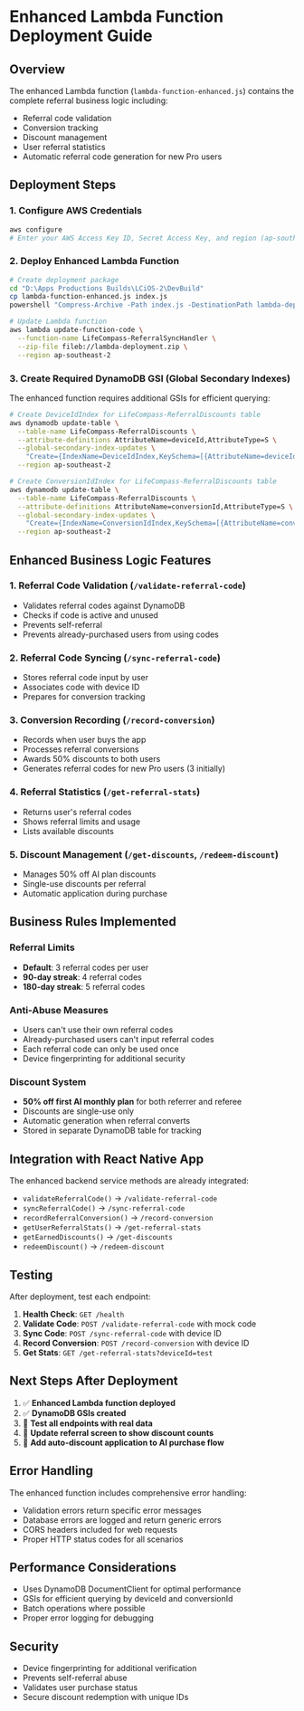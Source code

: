 # Enhanced Lambda Function Deployment Guide

## Overview
The enhanced Lambda function (`lambda-function-enhanced.js`) contains the complete referral business logic including:
- Referral code validation
- Conversion tracking
- Discount management
- User referral statistics
- Automatic referral code generation for new Pro users

## Deployment Steps

### 1. Configure AWS Credentials
```bash
aws configure
# Enter your AWS Access Key ID, Secret Access Key, and region (ap-southeast-2)
```

### 2. Deploy Enhanced Lambda Function
```bash
# Create deployment package
cd "D:\Apps Productions Builds\LCiOS-2\DevBuild"
cp lambda-function-enhanced.js index.js
powershell "Compress-Archive -Path index.js -DestinationPath lambda-deployment.zip -Force"

# Update Lambda function
aws lambda update-function-code \
  --function-name LifeCompass-ReferralSyncHandler \
  --zip-file fileb://lambda-deployment.zip \
  --region ap-southeast-2
```

### 3. Create Required DynamoDB GSI (Global Secondary Indexes)

The enhanced function requires additional GSIs for efficient querying:

```bash
# Create DeviceIdIndex for LifeCompass-ReferralDiscounts table
aws dynamodb update-table \
  --table-name LifeCompass-ReferralDiscounts \
  --attribute-definitions AttributeName=deviceId,AttributeType=S \
  --global-secondary-index-updates \
    "Create={IndexName=DeviceIdIndex,KeySchema=[{AttributeName=deviceId,KeyType=HASH}],Projection={ProjectionType=ALL},ProvisionedThroughput={ReadCapacityUnits=5,WriteCapacityUnits=5}}" \
  --region ap-southeast-2

# Create ConversionIdIndex for LifeCompass-ReferralDiscounts table  
aws dynamodb update-table \
  --table-name LifeCompass-ReferralDiscounts \
  --attribute-definitions AttributeName=conversionId,AttributeType=S \
  --global-secondary-index-updates \
    "Create={IndexName=ConversionIdIndex,KeySchema=[{AttributeName=conversionId,KeyType=HASH}],Projection={ProjectionType=ALL},ProvisionedThroughput={ReadCapacityUnits=5,WriteCapacityUnits=5}}" \
  --region ap-southeast-2
```

## Enhanced Business Logic Features

### 1. Referral Code Validation (`/validate-referral-code`)
- Validates referral codes against DynamoDB
- Checks if code is active and unused
- Prevents self-referral
- Prevents already-purchased users from using codes

### 2. Referral Code Syncing (`/sync-referral-code`)
- Stores referral code input by user
- Associates code with device ID
- Prepares for conversion tracking

### 3. Conversion Recording (`/record-conversion`)
- Records when user buys the app
- Processes referral conversions
- Awards 50% discounts to both users
- Generates referral codes for new Pro users (3 initially)

### 4. Referral Statistics (`/get-referral-stats`)
- Returns user's referral codes
- Shows referral limits and usage
- Lists available discounts

### 5. Discount Management (`/get-discounts`, `/redeem-discount`)
- Manages 50% off AI plan discounts
- Single-use discounts per referral
- Automatic application during purchase

## Business Rules Implemented

### Referral Limits
- **Default**: 3 referral codes per user
- **90-day streak**: 4 referral codes 
- **180-day streak**: 5 referral codes

### Anti-Abuse Measures
- Users can't use their own referral codes
- Already-purchased users can't input referral codes
- Each referral code can only be used once
- Device fingerprinting for additional security

### Discount System
- **50% off first AI monthly plan** for both referrer and referee
- Discounts are single-use only
- Automatic generation when referral converts
- Stored in separate DynamoDB table for tracking

## Integration with React Native App

The enhanced backend service methods are already integrated:
- `validateReferralCode()` → `/validate-referral-code`
- `syncReferralCode()` → `/sync-referral-code` 
- `recordReferralConversion()` → `/record-conversion`
- `getUserReferralStats()` → `/get-referral-stats`
- `getEarnedDiscounts()` → `/get-discounts`
- `redeemDiscount()` → `/redeem-discount`

## Testing

After deployment, test each endpoint:

1. **Health Check**: `GET /health`
2. **Validate Code**: `POST /validate-referral-code` with mock code
3. **Sync Code**: `POST /sync-referral-code` with device ID
4. **Record Conversion**: `POST /record-conversion` with device ID
5. **Get Stats**: `GET /get-referral-stats?deviceId=test`

## Next Steps After Deployment

1. ✅ **Enhanced Lambda function deployed**
2. ✅ **DynamoDB GSIs created**
3. 🔄 **Test all endpoints with real data**
4. 🔄 **Update referral screen to show discount counts**
5. 🔄 **Add auto-discount application to AI purchase flow**

## Error Handling

The enhanced function includes comprehensive error handling:
- Validation errors return specific error messages
- Database errors are logged and return generic errors
- CORS headers included for web requests
- Proper HTTP status codes for all scenarios

## Performance Considerations

- Uses DynamoDB DocumentClient for optimal performance
- GSIs for efficient querying by deviceId and conversionId
- Batch operations where possible
- Proper error logging for debugging

## Security

- Device fingerprinting for additional verification
- Prevents self-referral abuse
- Validates user purchase status
- Secure discount redemption with unique IDs